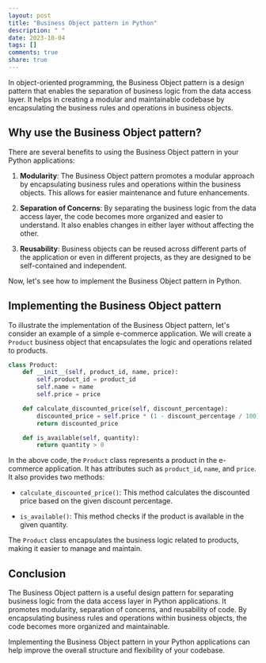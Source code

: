```yaml
---
layout: post
title: "Business Object pattern in Python"
description: " "
date: 2023-10-04
tags: []
comments: true
share: true
---
```


In object-oriented programming, the Business Object pattern is a design pattern that enables the separation of business logic from the data access layer. It helps in creating a modular and maintainable codebase by encapsulating the business rules and operations in business objects.

## Why use the Business Object pattern?

There are several benefits to using the Business Object pattern in your Python applications:

1. **Modularity**: The Business Object pattern promotes a modular approach by encapsulating business rules and operations within the business objects. This allows for easier maintenance and future enhancements.

2. **Separation of Concerns**: By separating the business logic from the data access layer, the code becomes more organized and easier to understand. It also enables changes in either layer without affecting the other.

3. **Reusability**: Business objects can be reused across different parts of the application or even in different projects, as they are designed to be self-contained and independent.

Now, let's see how to implement the Business Object pattern in Python.

## Implementing the Business Object pattern

To illustrate the implementation of the Business Object pattern, let's consider an example of a simple e-commerce application. We will create a `Product` business object that encapsulates the logic and operations related to products.

```python
class Product:
    def __init__(self, product_id, name, price):
        self.product_id = product_id
        self.name = name
        self.price = price

    def calculate_discounted_price(self, discount_percentage):
        discounted_price = self.price * (1 - discount_percentage / 100)
        return discounted_price

    def is_available(self, quantity):
        return quantity > 0
```

In the above code, the `Product` class represents a product in the e-commerce application. It has attributes such as `product_id`, `name`, and `price`. It also provides two methods:

- `calculate_discounted_price()`: This method calculates the discounted price based on the given discount percentage.

- `is_available()`: This method checks if the product is available in the given quantity.

The `Product` class encapsulates the business logic related to products, making it easier to manage and maintain.

## Conclusion

The Business Object pattern is a useful design pattern for separating business logic from the data access layer in Python applications. It promotes modularity, separation of concerns, and reusability of code. By encapsulating business rules and operations within business objects, the code becomes more organized and maintainable.

Implementing the Business Object pattern in your Python applications can help improve the overall structure and flexibility of your codebase.